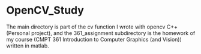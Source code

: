 # OpenCV_Study
The main directory is part of the cv function I wrote with opencv C++(Personal project), 
and the 361_assignment subdirectory is the homework of my course (CMPT 361 Introduction to Computer Graphics (and Vision)) written in matlab.
